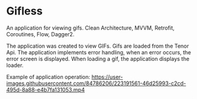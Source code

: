 # Gifless
An application for viewing gifs. Clean Architecture, MVVM, Retrofit, Coroutines, Flow, Dagger2.

The application was created to view GIFs. 
Gifs are loaded from the Tenor Api.
The application implements error handling, when an error occurs, the error screen is displayed. 
When loading a gif, the application displays the loader.

Example of application operation:
https://user-images.githubusercontent.com/84786206/223191561-46d25993-c2cd-495d-8a88-e4b7fa131053.mp4

